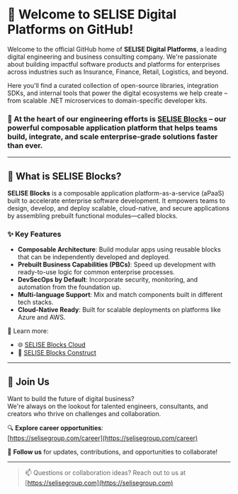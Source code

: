 # 👋 Welcome to SELISE Digital Platforms on GitHub!

Welcome to the official GitHub home of **SELISE Digital Platforms**, a leading digital engineering and business consulting company. We're passionate about building impactful software products and platforms for enterprises across industries such as Insurance, Finance, Retail, Logistics, and beyond.

Here you'll find a curated collection of open-source libraries, integration SDKs, and internal tools that power the digital ecosystems we help create – from scalable .NET microservices to domain-specific developer kits.

### 🧩 At the heart of our engineering efforts is **[SELISE Blocks](https://cloud.seliseblocks.com)** – our powerful composable application platform that helps teams build, integrate, and scale enterprise-grade solutions faster than ever.

---

## 🧱 What is SELISE Blocks?

**SELISE Blocks** is a composable application platform-as-a-service (aPaaS) built to accelerate enterprise software development. It empowers teams to design, develop, and deploy scalable, cloud-native, and secure applications by assembling prebuilt functional modules—called blocks.

### ✨ Key Features

- **Composable Architecture**: Build modular apps using reusable blocks that can be independently developed and deployed.
- **Prebuilt Business Capabilities (PBCs)**: Speed up development with ready-to-use logic for common enterprise processes.
- **DevSecOps by Default**: Incorporate security, monitoring, and automation from the foundation up.
- **Multi-language Support**: Mix and match components built in different tech stacks.
- **Cloud-Native Ready**: Built for scalable deployments on platforms like Azure and AWS.

🔗 Learn more:

- 🌐 [SELISE Blocks Cloud](https://cloud.seliseblocks.com/)
- 🎨 [SELISE Blocks Construct](https://construct.seliseblocks.com/)

---

## 💼 Join Us

Want to build the future of digital business?  
We're always on the lookout for talented engineers, consultants, and creators who thrive on challenges and collaboration.

🔍 **Explore career opportunities**:  
[https://selisegroup.com/career](https://selisegroup.com/career)

👥 **Follow us** for updates, contributions, and opportunities to collaborate!

---

> 📫 Questions or collaboration ideas? Reach out to us at [https://selisegroup.com](https://selisegroup.com)
